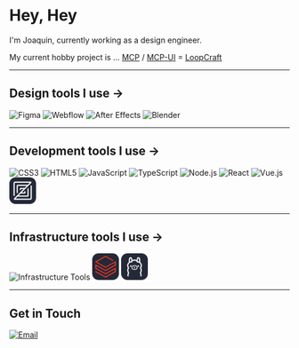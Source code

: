 # Hey, Hey

I'm Joaquin, currently working as a design engineer.

My current hobby project is ... [MCP](https://github.com/modelcontextprotocol/servers) / [MCP-UI](https://github.com/idosal/mcp-ui) = [LoopCraft](https://github.com/BitBrujo/loopcraft)

---

## Design tools I use ->

<div align="left">
  <img src="https://skillicons.dev/icons?i=figma" alt="Figma" />
  <img src="https://skillicons.dev/icons?i=webflow" alt="Webflow" />
  <img src="https://skillicons.dev/icons?i=ae" alt="After Effects" />
  <img src="https://skillicons.dev/icons?i=blender" alt="Blender" />
</div>

---

## Development tools I use ->

<div align="left">
  <img src="https://skillicons.dev/icons?i=css" alt="CSS3" />
  <img src="https://skillicons.dev/icons?i=html" alt="HTML5" />
  <img src="https://skillicons.dev/icons?i=js" alt="JavaScript" />
  <img src="https://skillicons.dev/icons?i=ts" alt="TypeScript" />
  <img src="https://skillicons.dev/icons?i=nodejs" alt="Node.js" />
  <img src="https://skillicons.dev/icons?i=react" alt="React" />
  <img src="https://skillicons.dev/icons?i=vue" alt="Vue.js" />
  <img src="https://raw.githubusercontent.com/LelouchFR/skill-icons/main/assets/zed-auto.svg" alt="Zed" height="48" width="48" />

</div>

---

## Infrastructure tools I use ->

<div align="left">
  <img src="https://skillicons.dev/icons?i=ubuntu,apple,linux,bash,git,github,docker,cloudflare,supabase,aws,gcp" alt="Infrastructure Tools" />
  <img src="https://raw.githubusercontent.com/LelouchFR/skill-icons/main/assets/databricks-auto.svg" alt="Databricks" height="48" width="48" />
  <img src="https://raw.githubusercontent.com/LelouchFR/skill-icons/main/assets/ollama-auto.svg" alt="Ollama" height="48" width="48" />
</div>

---

## Get in Touch

<div align="left">
  <a href="mailto:bitbrujo@gmail.com"><img src="https://img.shields.io/badge/Email-D14836?style=flat-square&logo=gmail&logoColor=white" alt="Email" height="28" /></a>
  <!-- <a href="https://linkedin.com/in/yourprofile"><img src="https://img.shields.io/badge/LinkedIn-0077B5?style=flat-square&logo=linkedin&logoColor=white" alt="LinkedIn" height="28" /></a> -->
  <!-- <a href="https://twitter.com/yourhandle"><img src="https://img.shields.io/badge/Twitter-1DA1F2?style=flat-square&logo=twitter&logoColor=white" alt="Twitter" height="28" /></a> -->
</div>
